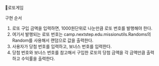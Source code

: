 📮로또게임

구현 순서
1. 로또 구입 금액을 입력하면, 1000원단위로 나눈만큼 로또 번호를 발행해야 한다.
2. 여기서 발행되는 로또 번호는 camp.nextstep.edu.missionutils.Randoms의 Random를 사용해서 랜덤으로 값을 출력한다.
3. 사용자가 당첨 번호를 입력하고, 보너스 번호를 입력한다.
4. 당첨 번호와 보너스 번호를 참고해서 구입한 로또의 당첨 금액을 각 금액만큼 출력하고 수익률을 출력한다.